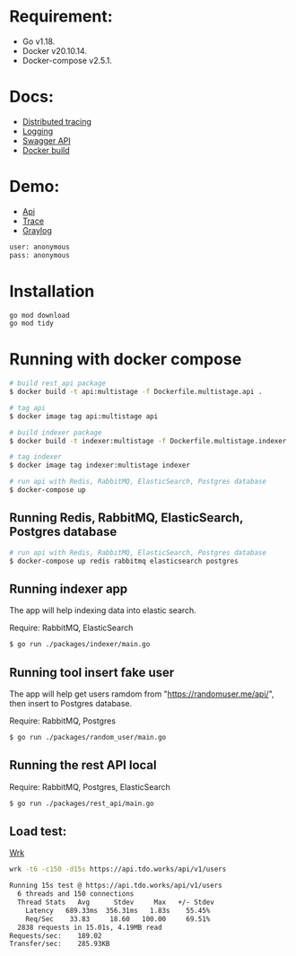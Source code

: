 # Requirement:
- Go v1.18.
- Docker v20.10.14.
- Docker-compose v2.5.1.

# Docs:
- [Distributed tracing](./_docs/tracing.md)
- [Logging](./_docs/logging.md)
- [Swagger API](./_docs/swagger.md)
- [Docker build](./_docs/build.md)

# Demo:
- [Api](https://api.tdo.works/swagger/index.html#/)
- [Trace](https://trace.tdo.works/)
- [Graylog](https://graylog.tdo.works/)
```bash
user: anonymous
pass: anonymous
```

# Installation

```bash
go mod download
go mod tidy
```

# Running with docker compose

```bash
# build rest_api package
$ docker build -t api:multistage -f Dockerfile.multistage.api .

# tag api
$ docker image tag api:multistage api

# build indexer package
$ docker build -t indexer:multistage -f Dockerfile.multistage.indexer .

# tag indexer
$ docker image tag indexer:multistage indexer

# run api with Redis, RabbitMQ, ElasticSearch, Postgres database
$ docker-compose up
```

## Running Redis, RabbitMQ, ElasticSearch, Postgres database

```bash
# run api with Redis, RabbitMQ, ElasticSearch, Postgres database
$ docker-compose up redis rabbitmq elasticsearch postgres
```

## Running indexer app
The app will help indexing data into elastic search.

Require: RabbitMQ, ElasticSearch

```bash
$ go run ./packages/indexer/main.go
```

## Running tool insert fake user
The app will help get users ramdom from "https://randomuser.me/api/", then insert to Postgres database.

Require: RabbitMQ, Postgres

```bash
$ go run ./packages/random_user/main.go
```

## Running the rest API local
Require: RabbitMQ, Postgres, ElasticSearch

```bash
$ go run ./packages/rest_api/main.go
```

## Load test:
[Wrk](https://github.com/wg/wrk)

```bash
wrk -t6 -c150 -d15s https://api.tdo.works/api/v1/users
```

```bash
Running 15s test @ https://api.tdo.works/api/v1/users
  6 threads and 150 connections
  Thread Stats   Avg      Stdev     Max   +/- Stdev
    Latency   689.33ms  356.31ms   1.83s    55.45%
    Req/Sec    33.83     18.60   100.00     69.51%
  2838 requests in 15.01s, 4.19MB read
Requests/sec:    189.02
Transfer/sec:    285.93KB
```
